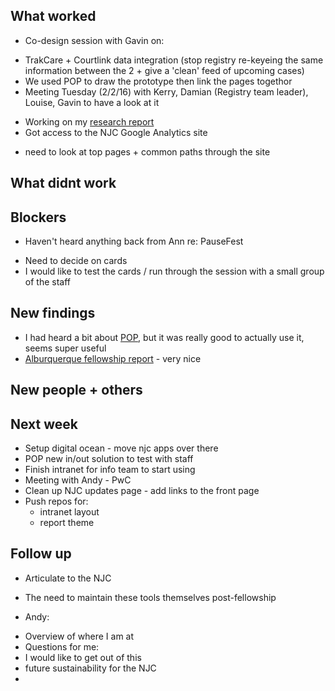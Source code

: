 ## What worked
* Co-design session with Gavin on:
 - TrakCare + Courtlink data integration (stop registry re-keyeing the same information between the 2 + give a 'clean' feed of upcoming cases)
 - We used POP to draw the prototype then link the pages togethor
 - Meeting Tuesday (2/2/16) with Kerry, Damian (Registry team leader), Louise, Gavin to have a look at it
* Working on my [research report](/reports/research)
* Got access to the NJC Google Analytics site
 - need to look at top pages + common paths through the site

## What didnt work

## Blockers
* Haven't heard anything back from Ann re: PauseFest
 - Need to decide on cards
 - I would like to test the cards / run through the session with a small group of the staff


## New findings
* I had heard a bit about [POP](https://popapp.in/), but it was really good to actually use it, seems super useful
* [Alburquerque fellowship report](http://abq.codeforamerica.org/) - very nice

## New people + others

## Next week
* Setup digital ocean - move njc apps over there
* POP new in/out solution to test with staff
* Finish intranet for info team to start using
* Meeting with Andy - PwC
* Clean up NJC updates page - add links to the front page
* Push repos for:
  - intranet layout
  - report theme

## Follow up
* Articulate to the NJC
 - The need to maintain these tools themselves post-fellowship
* Andy:
 - Overview of where I am at
 - Questions for me:
  - I would like to get out of this
 - future sustainability for the NJC
 -
